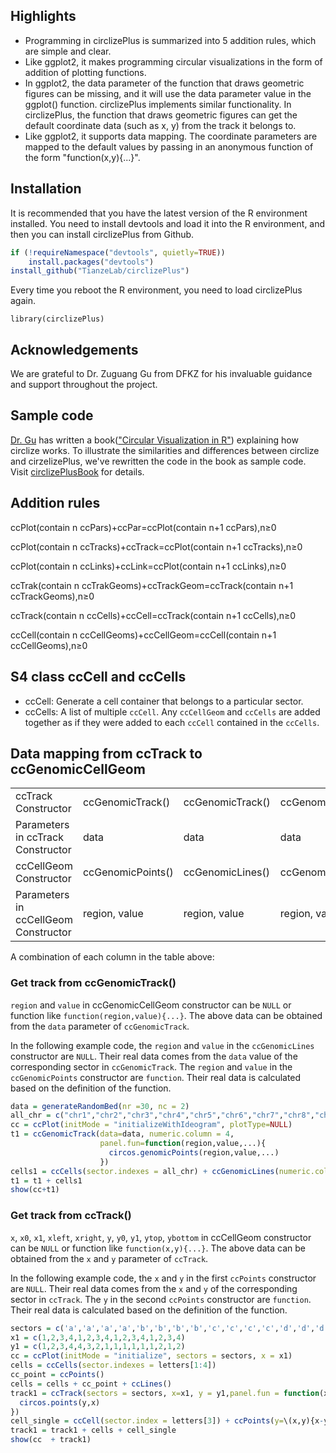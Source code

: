 ## Highlights

-   Programming in circlizePlus is summarized into 5 addition rules, which are simple and clear.
-   Like ggplot2, it makes programming circular visualizations in the form of addition of plotting functions.
-   In ggplot2, the data parameter of the function that draws geometric figures can be missing, and it will use the data parameter value in the ggplot() function. circlizePlus implements similar functionality. In circlizePlus, the function that draws geometric figures can get the default coordinate data (such as x, y) from the track it belongs to.
-   Like ggplot2, it supports data mapping. The coordinate parameters are mapped to the default values ​​by passing in an anonymous function of the form "function(x,y){...}".

## Installation

It is recommended that you have the latest version of the R environment installed. You need to install devtools and load it into the R environment, and then you can install circlizePlus from Github.

``` r
if (!requireNamespace("devtools", quietly=TRUE))
    install.packages("devtools")
install_github("TianzeLab/circlizePlus")
```

Every time you reboot the R environment, you need to load circlizePlus again.

`library(circlizePlus)`

## Acknowledgements

We are grateful to Dr. Zuguang Gu from DFKZ for his invaluable guidance and support throughout the project.

## Sample code

[Dr. Gu](https://github.com/jokergoo) has written a book(["Circular Visualization in R"](https://jokergoo.github.io/circlize_book/book/)) explaining how circlize works. To illustrate the similarities and differences between circlize and cirzelizePlus, we've rewritten the code in the book as sample code. Visit [circlizePlusBook](https://tianzelab.github.io/circlizePlusBook/) for details.

## Addition rules

ccPlot(contain n ccPars)+ccPar=ccPlot(contain n+1 ccPars),n≥0

ccPlot(contain n ccTracks)+ccTrack=ccPlot(contain n+1 ccTracks),n≥0

ccPlot(contain n ccLinks)+ccLink=ccPlot(contain n+1 ccLinks),n≥0

ccTrak(contain n ccTrakGeoms)+ccTrackGeom=ccTrack(contain n+1 ccTrackGeoms),n≥0

ccTrack(contain n ccCells)+ccCell=ccTrack(contain n+1 ccCells),n≥0

ccCell(contain n ccCellGeoms)+ccCellGeom=ccCell(contain n+1 ccCellGeoms),n≥0

## S4 class ccCell and ccCells

-   ccCell: Generate a cell container that belongs to a particular sector.
-   ccCells: A list of multiple `ccCell`. Any `ccCellGeom` and `ccCells` are added together as if they were added to each `ccCell` contained in the `ccCells`.

## Data mapping from ccTrack to ccGenomicCellGeom

|                                      |                   |                  |                  |                  |           |            |             |           |                              |                |
|-------|-------|-------|-------|-------|-------|-------|-------|-------|-------|-------|
| ccTrack Constructor                  | ccGenomicTrack()  | ccGenomicTrack() | ccGenomicTrack() | ccGenomicTrack() | ccTrack() | ccTrack()  | ccTrack()   | ccTrack() | ccTrack()                    | ccTrack()      |
| Parameters in ccTrack Constructor    | data              | data             | data             | data             | x, y      | x, y       | x, y        | x, y      | x, y                         | x, y           |
| ccCellGeom Constructor               | ccGenomicPoints() | ccGenomicLines() | ccGenomicRect()  | ccGenomicText()  | ccLines() | ccPoints() | ccPolygon() | ccText()  | ccRect()                     | ccSegments()   |
| Parameters in ccCellGeom Constructor | region, value     | region, value    | region, value    | region, value    | x, y      | x, y       | x, y        | x, y      | xleft, ybottom, xright, ytop | x0, y0, x1, y1 |

A combination of each column in the table above:

### Get track from ccGenomicTrack()

`region` and `value` in ccGenomicCellGeom constructor can be `NULL` or function like `function(region,value){...}`. The above data can be obtained from the `data` parameter of `ccGenomicTrack`.

In the following example code, the `region` and `value` in the `ccGenomicLines` constructor are `NULL`. Their real data comes from the `data` value of the corresponding sector in `ccGenomicTrack`. The `region` and `value` in the `ccGenomicPoints` constructor are `function`. Their real data is calculated based on the definition of the function.

``` r
data = generateRandomBed(nr =30, nc = 2)
all_chr = c("chr1","chr2","chr3","chr4","chr5","chr6","chr7","chr8","chr9","chr10","chr11","chr12","chr13","chr14","chr15","chr16","chr17","chr18","chr19","chr20","chr21","chr22","chrX","chrY")
cc = ccPlot(initMode = "initializeWithIdeogram", plotType=NULL)
t1 = ccGenomicTrack(data=data, numeric.column = 4,
                    panel.fun=function(region,value,...){
                      circos.genomicPoints(region,value,...)
                    })
cells1 = ccCells(sector.indexes = all_chr) + ccGenomicLines(numeric.column=2) + ccGenomicPoints(region=\(region,value){region}, value=\(region,value){value}, numeric.column=2)
t1 = t1 + cells1
show(cc+t1)
```

### Get track from ccTrack()

`x`, `x0`, `x1`, `xleft`, `xright`, `y`, `y0`, `y1`, `ytop`, `ybottom` in ccCellGeom constructor can be `NULL` or function like `function(x,y){...}`. The above data can be obtained from the `x` and `y` parameter of `ccTrack`.

In the following example code, the `x` and `y` in the first `ccPoints` constructor are `NULL`. Their real data comes from the `x` and `y` of the corresponding sector in `ccTrack`. The `y` in the second `ccPoints` constructor are `function`. Their real data is calculated based on the definition of the function.

``` r
sectors = c('a','a','a','a','b','b','b','b','c','c','c','c','d','d','d','d')
x1 = c(1,2,3,4,1,2,3,4,1,2,3,4,1,2,3,4)
y1 = c(1,2,3,4,4,3,2,1,1,1,1,1,1,2,1,2)
cc = ccPlot(initMode = "initialize", sectors = sectors, x = x1)
cells = ccCells(sector.indexes = letters[1:4])
cc_point = ccPoints()
cells = cells + cc_point + ccLines()
track1 = ccTrack(sectors = sectors, x=x1, y = y1,panel.fun = function(x,y){
  circos.points(y,x)
})
cell_single = ccCell(sector.index = letters[3]) + ccPoints(y=\(x,y){x-y})
track1 = track1 + cells + cell_single
show(cc  + track1)
```
